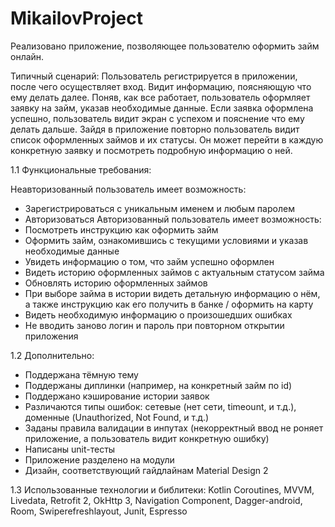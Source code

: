 # MikailovProject
Реализовано приложение, позволяющее пользователю оформить займ онлайн.

Типичный сценарий: Пользователь регистрируется в приложении, после чего осуществляет вход. 
Видит информацию, поясняющую что ему делать далее. 
Поняв, как все работает, пользователь оформляет заявку на займ, указав необходимые данные. Если 
заявка оформлена успешно, пользователь видит экран с успехом и пояснение что ему делать дальше.
Зайдя в приложение повторно пользователь видит список оформленных займов и их статусы. Он 
может перейти в каждую конкретную заявку и посмотреть подробную информацию о ней.

1.1 Функциональные требования:

Неавторизованный пользователь имеет возможность:
  - Зарегистрироваться с уникальным именем и любым паролем
  - Авторизоваться
Авторизованный пользователь имеет возможность:
  - Посмотреть инструкцию как оформить займ
  - Оформить займ, ознакомившись с текущими условиями и указав необходимые данные
  - Увидеть информацию о том, что займ успешно оформлен
  - Видеть историю оформленных займов с актуальным статусом займа
  - Обновлять историю оформленных займов
  - При выборе займа в истории видеть детальную информацию о нём, а также инструкцию как его получить в банке / оформить на карту
  - Видеть необходимую информацию о произошедших ошибках
  - Не вводить заново логин и пароль при повторном открытии приложения


1.2 Дополнительно:
- Поддержана тёмную тему
- Поддержаны диплинки (например, на конкретный займ по id)
- Поддержано кэширование истории заявок
- Различаются типы ошибок: сетевые (нет сети, timeount, и т.д.), доменные (Unauthorized, Not Found, и т.д.)
- Заданы правила валидации в инпутах (некорректный ввод не роняет приложение, а пользователь видит конкретную ошибку)
- Написаны unit-тесты
- Приложение разделено на модули
- Дизайн, соответствующий гайдлайнам Material Design 2

1.3 Использованные технологии и библитеки:
Kotlin Coroutines, MVVM, Livedata, Retrofit 2, OkHttp 3, Navigation Component, Dagger-android, Room, Swiperefreshlayout, Junit, Espresso
